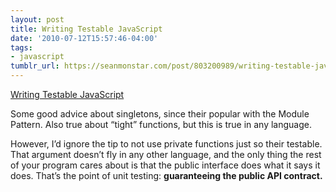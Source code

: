 ```yaml
---
layout: post
title: Writing Testable JavaScript
date: '2010-07-12T15:57:46-04:00'
tags:
- javascript
tumblr_url: https://seanmonstar.com/post/803200989/writing-testable-javascript
---
```

[Writing Testable JavaScript](http://www.adequatelygood.com/2010/7/Writing-Testable-JavaScript)  

Some good advice about singletons, since their popular with the Module Pattern. Also true about “tight” functions, but this is true in any language.

However, I’d ignore the tip to not use private functions just so their testable. That argument doesn’t fly in any other language, and the only thing the rest of your program cares about is that the public interface does what it says it does. That’s the point of unit testing: **guaranteeing the public API contract.**

